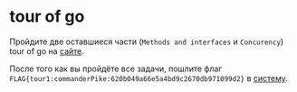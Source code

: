 # tour of go

Пройдите две оставшиеся части (`Methods and interfaces` и `Concurency`) tour of go на [сайте](https://tour.golang.org/list).

После того как вы пройдёте все задачи, пошлите флаг `FLAG{tour1:commanderPike:620b049a66e5a4bd9c2670db971099d2}` в [систему](https://go.manytask.org/submit).
